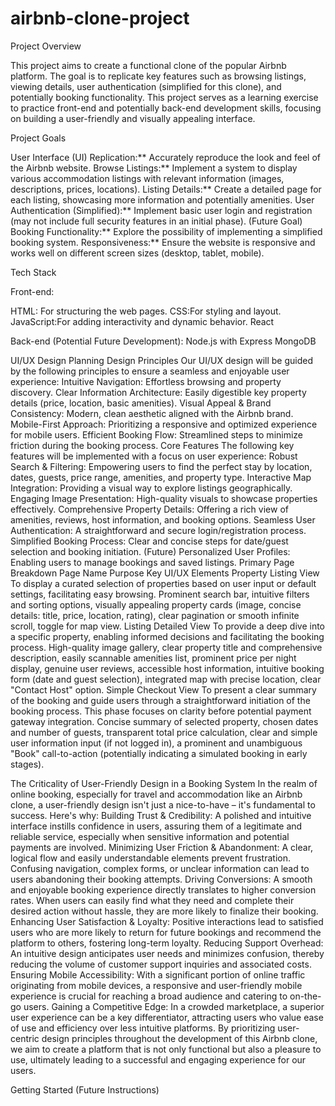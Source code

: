 # airbnb-clone-project


Project Overview

This project aims to create a functional clone of the popular Airbnb platform. The goal is to replicate key features such as browsing listings, viewing details, user authentication (simplified for this clone), and potentially booking functionality. This project serves as a learning exercise to practice front-end and potentially back-end development skills, focusing on building a user-friendly and visually appealing interface.

Project Goals

User Interface (UI) Replication:** Accurately reproduce the look and feel of the Airbnb website.
Browse Listings:** Implement a system to display various accommodation listings with relevant information (images, descriptions, prices, locations).
Listing Details:** Create a detailed page for each listing, showcasing more information and potentially amenities.
User Authentication (Simplified):** Implement basic user login and registration (may not include full security features in an initial phase).
(Future Goal) Booking Functionality:** Explore the possibility of implementing a simplified booking system.
Responsiveness:** Ensure the website is responsive and works well on different screen sizes (desktop, tablet, mobile).

Tech Stack

Front-end:

HTML: For structuring the web pages.
CSS:For styling and layout.
JavaScript:For adding interactivity and dynamic behavior.
React

Back-end (Potential Future Development):
Node.js with Express
MongoDB 

UI/UX Design Planning
Design Principles
Our UI/UX design will be guided by the following principles to ensure a seamless and enjoyable user experience:
Intuitive Navigation: Effortless browsing and property discovery.
Clear Information Architecture: Easily digestible key property details (price, location, basic amenities).
Visual Appeal & Brand Consistency: Modern, clean aesthetic aligned with the Airbnb brand.
Mobile-First Approach: Prioritizing a responsive and optimized experience for mobile users.
Efficient Booking Flow: Streamlined steps to minimize friction during the booking process.
Core Features
The following key features will be implemented with a focus on user experience:
Robust Search & Filtering: Empowering users to find the perfect stay by location, dates, guests, price range, amenities, and property type.
Interactive Map Integration: Providing a visual way to explore listings geographically.
Engaging Image Presentation: High-quality visuals to showcase properties effectively.
Comprehensive Property Details: Offering a rich view of amenities, reviews, host information, and booking options.
Seamless User Authentication: A straightforward and secure login/registration process.
Simplified Booking Process: Clear and concise steps for date/guest selection and booking initiation.
(Future) Personalized User Profiles: Enabling users to manage bookings and saved listings.
Primary Page Breakdown
Page Name
Purpose
Key UI/UX Elements
Property Listing View
To display a curated selection of properties based on user input or default settings, facilitating easy browsing.
Prominent search bar, intuitive filters and sorting options, visually appealing property cards (image, concise details: title, price, location, rating), clear pagination or smooth infinite scroll, toggle for map view.
Listing Detailed View
To provide a deep dive into a specific property, enabling informed decisions and facilitating the booking process.
High-quality image gallery, clear property title and comprehensive description, easily scannable amenities list, prominent price per night display, genuine user reviews, accessible host information, intuitive booking form (date and guest selection), integrated map with precise location, clear "Contact Host" option.
Simple Checkout View
To present a clear summary of the booking and guide users through a straightforward initiation of the booking process. This phase focuses on clarity before potential payment gateway integration.
Concise summary of selected property, chosen dates and number of guests, transparent total price calculation, clear and simple user information input (if not logged in), a prominent and unambiguous "Book" call-to-action (potentially indicating a simulated booking in early stages).

The Criticality of User-Friendly Design in a Booking System
In the realm of online booking, especially for travel and accommodation like an Airbnb clone, a user-friendly design isn't just a nice-to-have – it's fundamental to success. Here's why:
Building Trust & Credibility: A polished and intuitive interface instills confidence in users, assuring them of a legitimate and reliable service, especially when sensitive information and potential payments are involved.
Minimizing User Friction & Abandonment: A clear, logical flow and easily understandable elements prevent frustration. Confusing navigation, complex forms, or unclear information can lead to users abandoning their booking attempts.
Driving Conversions: A smooth and enjoyable booking experience directly translates to higher conversion rates. When users can easily find what they need and complete their desired action without hassle, they are more likely to finalize their booking.
Enhancing User Satisfaction & Loyalty: Positive interactions lead to satisfied users who are more likely to return for future bookings and recommend the platform to others, fostering long-term loyalty.
Reducing Support Overhead: An intuitive design anticipates user needs and minimizes confusion, thereby reducing the volume of customer support inquiries and associated costs.
Ensuring Mobile Accessibility: With a significant portion of online traffic originating from mobile devices, a responsive and user-friendly mobile experience is crucial for reaching a broad audience and catering to on-the-go users.
Gaining a Competitive Edge: In a crowded marketplace, a superior user experience can be a key differentiator, attracting users who value ease of use and efficiency over less intuitive platforms.
By prioritizing user-centric design principles throughout the development of this Airbnb clone, we aim to create a platform that is not only functional but also a pleasure to use, ultimately leading to a successful and engaging experience for our users.

Getting Started (Future Instructions)


